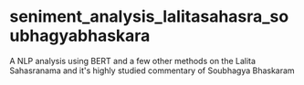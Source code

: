 # seniment_analysis_lalitasahasra_soubhagyabhaskara
A NLP analysis using BERT and a few other methods on the Lalita Sahasranama and it's highly studied commentary of Soubhagya Bhaskaram
